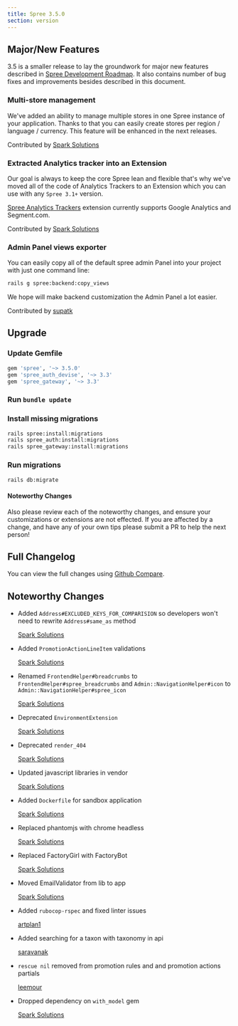 ```yaml
---
title: Spree 3.5.0
section: version
---
```


## Major/New Features

3.5 is a smaller release to lay the groundwork for major new features
described in [Spree Development Roadmap](https://github.com/spree/spree/milestones?direction=asc&sort=due_date&state=open).
It also contains number of bug fixes and improvements besides described in this document.

### Multi-store management

We've added an ability to manage multiple stores in one Spree instance of your application.
Thanks to that you can easily create stores per region / language / currency.
This feature will be enhanced in the next releases.

Contributed by [Spark Solutions](https://github.com/spree/spree/pull/8545)

### Extracted Analytics tracker into an Extension

Our goal is always to keep the core Spree lean and flexible that's why we've moved all of the code of
Analytics Trackers to an Extension which you can use with any `Spree 3.1+` version.

[Spree Analytics Trackers](https://github.com/spree-contrib/spree_analytics_trackers) extension currently supports Google Analytics and Segment.com.

Contributed by [Spark Solutions](https://github.com/spree/spree/pull/8408)

### Admin Panel views exporter

You can easily copy all of the default spree admin Panel into
your project with just one command line:

```bash
rails g spree:backend:copy_views
```

We hope will make backend customization the Admin Panel a lot easier.

Contributed by [supatk](https://github.com/spree/spree/issues/8583)

## Upgrade

### Update Gemfile

```ruby
gem 'spree', '~> 3.5.0'
gem 'spree_auth_devise', '~> 3.3'
gem 'spree_gateway', '~> 3.3'
```

### Run `bundle update`

### Install missing migrations

```bash
rails spree:install:migrations
rails spree_auth:install:migrations
rails spree_gateway:install:migrations
```

### Run migrations

```bash
rails db:migrate
```

#### Noteworthy Changes

Also please review each of the noteworthy changes, and ensure your customizations
or extensions are not effected. If you are affected by a change, and have any
of your own tips please submit a PR to help the next person!

## Full Changelog

You can view the full changes using [Github Compare](https://github.com/spree/spree/compare/3-4-stable...master).

## Noteworthy Changes

* Added `Address#EXCLUDED_KEYS_FOR_COMPARISION` so developers won't need to rewrite `Address#same_as` method

  [Spark Solutions](https://github.com/spree/spree/pull/8387)

* Added `PromotionActionLineItem` validations

  [Spark Solutions](https://github.com/spree/spree/pull/8533)

* Renamed `FrontendHelper#breadcrumbs` to `FrontendHelper#spree_breadcrumbs` and
  `Admin::NavigationHelper#icon` to `Admin::NavigationHelper#spree_icon`

  [Spark Solutions](https://github.com/spree/spree/pull/8445)

* Deprecated `EnvironmentExtension`

  [Spark Solutions](https://github.com/spree/spree/pull/8459)

* Deprecated `render_404`

  [Spark Solutions](https://github.com/spree/spree/pull/8465)

* Updated javascript libraries in vendor

  [Spark Solutions](https://github.com/spree/spree/pull/8402)

* Added `Dockerfile` for sandbox application

  [Spark Solutions](https://github.com/spree/spree/pull/8402)

* Replaced phantomjs with chrome headless

  [Spark Solutions](https://github.com/spree/spree/pull/8429)

* Replaced FactoryGirl with FactoryBot

  [Spark Solutions](https://github.com/spree/spree/pull/8431)

* Moved EmailValidator from lib to app

  [Spark Solutions](https://github.com/spree/spree/pull/8612)

* Added `rubocop-rspec` and fixed linter issues

  [artplan1](https://github.com/spree/spree/pull/8574)

* Added searching for a taxon with taxonomy in api

  [saravanak](https://github.com/spree/spree/pull/8594)

* `rescue nil` removed from promotion rules and and promotion actions partials

  [leemour](https://github.com/spree/spree/pull/8510)

* Dropped dependency on `with_model` gem

  [Spark Solutions](https://github.com/spree/spree/pull/8528)
